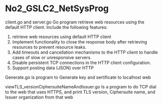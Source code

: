 # No2_GSLC2_NetSysProg
client.go and server.go 
Go program retrieve web resources using the default HTTP client. Include the following features:
1. retrieve web resources using default HTTP client
2.  Implement functionality to close the response body after retrieving resources to prevent resource leaks.
3.  Add timeouts and cancellation mechanisms to the HTTP client to handle cases of slow or unresponsive servers.
4.  Disable persistent TCP connections in the HTTP client configuration.
5.  Support posting data (JSON) over HTTP

Generate.go
is program to Generate key and sertificate to localhost web

viewTLS_versionCiphersuiteNameAndIssuer.go 
Is a program to do TCP dial to the web that uses HTTPS, and print TLS version, Ciphersuite name, and Issuer organization from that web
